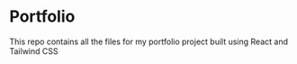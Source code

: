 # Portfolio
This repo contains all the files  for my portfolio project built using React and Tailwind CSS
